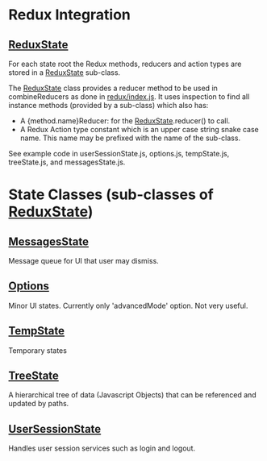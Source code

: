 # Redux Integration

## [ReduxState](./reduxState.js)

For each state root the Redux methods, reducers and action types are stored in a [ReduxState](./reduxState.js) sub-class.

The [ReduxState](./reduxState.js) class provides a reducer method to be used in combineReducers as done in
 [redux/index.js](./index.js). It uses inspection to find all instance methods (provided by a sub-class) which
 also has:
 
 * A {method.name}Reducer: for the [ReduxState](./reduxState.js).reducer() to call.
 * A Redux Action type constant which is an upper case string snake case name. This name may be prefixed with the
 name of the sub-class.
 
 See example code in userSessionState.js, options.js, tempState.js, treeState.js, and messagesState.js.



# State Classes (sub-classes of [ReduxState](./reduxState.js))

## [MessagesState](messagesState.js)
Message queue for UI that user may dismiss.

## [Options](optionsState.js)

Minor UI states. Currently only 'advancedMode' option. Not very useful.

## [TempState](tempState.js)

Temporary states

## [TreeState](treeState.js)

A hierarchical tree of data (Javascript Objects) that can be referenced and updated by paths.

## [UserSessionState](userSessionState.js)

Handles user session services such as login and logout.

 
 
 
 
 
 



